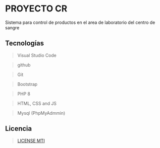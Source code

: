# PROYECTO CR

Sistema para control de productos en el area de laboratorio del centro de sangre



## Tecnologías

>Visual Studio Code

>github

>Git

>Bootstrap

>PHP 8

>HTML, CSS and JS

>Mysql (PhpMyAdmmin)

## Licencia

> [LICENSE MTI](https://github.com/Gissela25/SS-SCS/blob/master/LICENSE.md)

